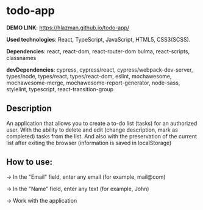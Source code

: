# todo-app

**DEMO LINK**: https://hlazman.github.io/todo-app/

**Used technologies**: React, TypeScript, JavaScript, HTML5, CSS3(SCSS).

**Dependencies**: react, react-dom, react-router-dom bulma,
react-scripts, classnames

**devDependencies**: cypress, cypress/react, cypress/webpack-dev-server, types/node, types/react, types/react-dom, eslint, mochawesome, mochawesome-merge, mochawesome-report-generator, node-sass, stylelint, typescript, react-transition-group

## Description
An application that allows you to create a to-do list (tasks) for an authorized user. With the ability to delete and edit (change description, mark as completed) tasks from the list. And also with the preservation of the current list after exiting the browser (information is saved in localStorage)

## How to use:
-> In the "Email" field, enter any email (for example, mail@com)

-> In the "Name" field, enter any text (for example, John)

-> Work with the application
